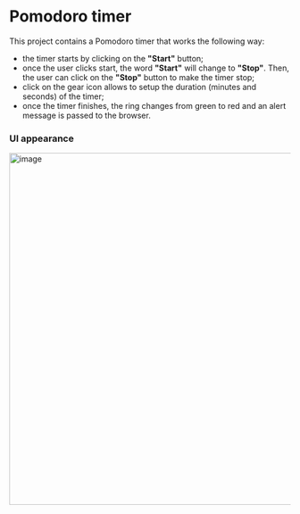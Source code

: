 # Pomodoro timer

This project contains a Pomodoro timer that works the following way:

- the timer starts by clicking on the **"Start"** button;
- once the user clicks start, the word **"Start"** will change to **"Stop"**. Then, the user can click on the **"Stop"** button to make the timer stop;
- click on the gear icon allows to setup the duration (minutes and seconds) of the timer;
- once the timer finishes, the ring changes from green to red and an alert message is passed to the browser.

### UI appearance
<img width="631" alt="image" src="https://github.com/aliaks-ei/advent-of-javascript/assets/46219241/324985c4-d8f3-40b3-9cdd-54ac244a7408">
